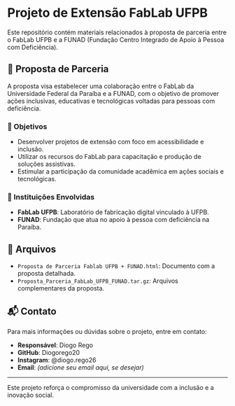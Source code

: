 # Projeto de Extensão FabLab UFPB

Este repositório contém materiais relacionados à proposta de parceria 
entre o FabLab UFPB e a FUNAD (Fundação Centro Integrado de Apoio à Pessoa 
com Deficiência).

## 📄 Proposta de Parceria

A proposta visa estabelecer uma colaboração entre o FabLab da Universidade 
Federal da Paraíba e a FUNAD, com o objetivo de promover ações inclusivas, 
educativas e tecnológicas voltadas para pessoas com deficiência.

### 🎯 Objetivos

- Desenvolver projetos de extensão com foco em acessibilidade e inclusão.
- Utilizar os recursos do FabLab para capacitação e produção de soluções 
assistivas.
- Estimular a participação da comunidade acadêmica em ações sociais e 
tecnológicas.

### 🤝 Instituições Envolvidas

- **FabLab UFPB**: Laboratório de fabricação digital vinculado à UFPB.
- **FUNAD**: Fundação que atua no apoio à pessoa com deficiência na 
Paraíba.

## 📂 Arquivos

- `Proposta de Parceria Fablab UFPB + FUNAD.html`: Documento com a 
proposta detalhada.
- `Proposta_Parceria_FabLab_UFPB_FUNAD.tar.gz`: Arquivos complementares da 
proposta.

## 📬 Contato

Para mais informações ou dúvidas sobre o projeto, entre em contato:

- **Responsável**: Diogo Rego  
- **GitHub**: Diogorego20  
- **Instagram**: @diogo.rego26  
- **Email**: *(adicione seu email aqui, se desejar)*

---

Este projeto reforça o compromisso da universidade com a inclusão e a 
inovação social.





